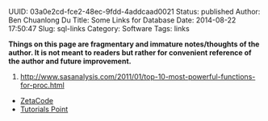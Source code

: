 UUID: 03a0e2cd-fce2-48ec-9fdd-4addcaad0021
Status: published
Author: Ben Chuanlong Du
Title: Some Links for Database
Date: 2014-08-22 17:50:47
Slug: sql-links
Category: Software
Tags: links

**Things on this page are fragmentary and immature notes/thoughts of the author. 
It is not meant to readers but rather for convenient reference of the author and future improvement.**

1. http://www.sasanalysis.com/2011/01/top-10-most-powerful-functions-for-proc.html
- [ZetaCode](http://zetcode.com/db/sqlite/)
- [Tutorials Point](http://www.tutorialspoint.com/sqlite/)
